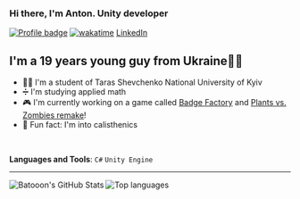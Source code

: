 ### Hi there, I'm Anton. Unity developer

[![Profile badge](https://www.codewars.com/users/Anton%20Baton/badges/small)](https://www.codewars.com/users/Anton%20Baton)
[![wakatime](https://wakatime.com/badge/user/b02e7414-2393-4721-86bf-e58e921435ba.svg)](https://wakatime.com/@b02e7414-2393-4721-86bf-e58e921435ba)
[LinkedIn](https://www.linkedin.com/in/anton-rozum-77317b1a1/)

## I'm a 19 years young guy from Ukraine💛💙
- 👨‍🎓 I'm a student of Taras Shevchenko National University of Kyiv
- ➗ I'm studying applied math
- 🎮 I'm currently working on a game called [Badge Factory][Badge Factory] and [Plants vs. Zombies remake][PvZ]!
- 💪 Fun fact: I'm into calisthenics

<br/>

**Languages and Tools**: `C#` `Unity Engine`

---

<img align="left" alt="Batooon's GitHub Stats" src="https://github-readme-stats.vercel.app/api?username=Batooon&show_icons=true&theme=react">

<img align="left" alt="Top languages" src="https://github-readme-stats.vercel.app/api/top-langs/?username=Batooon&layout=compact&theme=react">

[Badge Factory]: https://play.google.com/store/apps/details?id=com.rozumstudio.badgefactory
[PvZ]: https://github.com/Batooon/Plants-vs-Zombies
